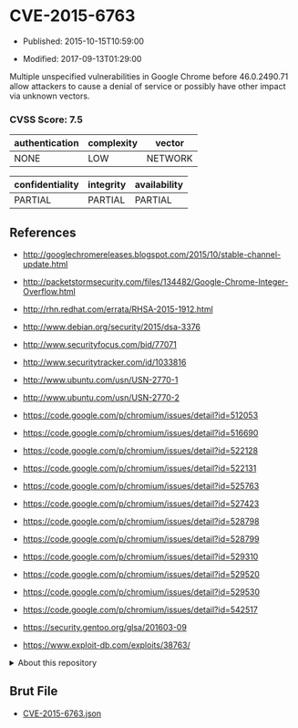 # CVE-2015-6763

- Published: 2015-10-15T10:59:00

- Modified: 2017-09-13T01:29:00

Multiple unspecified vulnerabilities in Google Chrome before 46.0.2490.71 allow attackers to cause a denial of service or possibly have other impact via unknown vectors.

### CVSS Score: **7.5**

| authentication | complexity | vector |
| --- | --- | --- |
| NONE | LOW | NETWORK |

| confidentiality | integrity | availability |
| --- | --- | --- |
| PARTIAL | PARTIAL | PARTIAL |

## References

* http://googlechromereleases.blogspot.com/2015/10/stable-channel-update.html

* http://packetstormsecurity.com/files/134482/Google-Chrome-Integer-Overflow.html

* http://rhn.redhat.com/errata/RHSA-2015-1912.html

* http://www.debian.org/security/2015/dsa-3376

* http://www.securityfocus.com/bid/77071

* http://www.securitytracker.com/id/1033816

* http://www.ubuntu.com/usn/USN-2770-1

* http://www.ubuntu.com/usn/USN-2770-2

* https://code.google.com/p/chromium/issues/detail?id=512053

* https://code.google.com/p/chromium/issues/detail?id=516690

* https://code.google.com/p/chromium/issues/detail?id=522128

* https://code.google.com/p/chromium/issues/detail?id=522131

* https://code.google.com/p/chromium/issues/detail?id=525763

* https://code.google.com/p/chromium/issues/detail?id=527423

* https://code.google.com/p/chromium/issues/detail?id=528798

* https://code.google.com/p/chromium/issues/detail?id=528799

* https://code.google.com/p/chromium/issues/detail?id=529310

* https://code.google.com/p/chromium/issues/detail?id=529520

* https://code.google.com/p/chromium/issues/detail?id=529530

* https://code.google.com/p/chromium/issues/detail?id=542517

* https://security.gentoo.org/glsa/201603-09

* https://www.exploit-db.com/exploits/38763/

<details>
<summary>About this repository</summary> 

  This repository is part of the project [Live Hack CVE](https://github.com/Live-Hack-CVE). Main website can be found [www.live-hack.org](https://www.live-hack.org) 
  
  Made by [Sn0wAlice](https://github.com/Sn0wAlice) for the people that care about security and need to have a feed of the latest CVEs. Hope you enjoy it, don't forget to star the repo and follow me on [Twitter](https://twitter.com/Sn0wAlice) and [Github](https://github.com/Sn0wAlice). And that is my [personnal website](https://www.alice-snow.me/)

  - [Home Page](https://github.com/Live-Hack-CVE)
  - [Framework](https://github.com/Live-Hack-CVE/cve-framework)
  - [CVE database](https://github.com/Live-Hack-CVE/full_database)
  - [Changelog](https://github.com/Live-Hack-CVE/Changelog)
</details>

## Brut File

* [CVE-2015-6763.json](https://raw.githubusercontent.com/Live-Hack-CVE/full_database/main/cves/2015/CVE-2015-6763.json)

